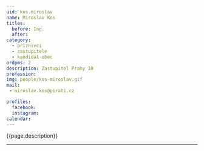 ```yaml
---
uid: kos.miroslav
name: Miroslav Kos
titles:
  before: Ing.
  after:
category:
  - priznivci
  - zastupitele    
  - kandidat-obec 
ordpms: 2
description: Zastupitel Prahy 10
profession: 
img: people/kos-miroslav.gif
mail:
 - miroslav.kos@pirati.cz

profiles:
  facebook: 
  instagram: 
calendar: 
---
```


{{page.description}}



---
